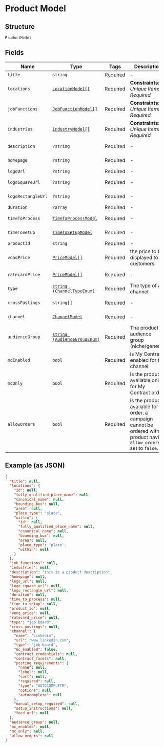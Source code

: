 
# Product Model

## Structure

`ProductModel`

## Fields

| Name | Type | Tags | Description | Getter | Setter |
|  --- | --- | --- | --- | --- | --- |
| `title` | `string` | Required | - | getTitle(): string | setTitle(string title): void |
| `locations` | [`LocationModel[]`](../../doc/models/location-model.md) | Required | **Constraints**: *Unique Items Required* | getLocations(): array | setLocations(array locations): void |
| `jobFunctions` | [`JobFunctionModel[]`](../../doc/models/job-function-model.md) | Required | **Constraints**: *Unique Items Required* | getJobFunctions(): array | setJobFunctions(array jobFunctions): void |
| `industries` | [`IndustryModel[]`](../../doc/models/industry-model.md) | Required | **Constraints**: *Unique Items Required* | getIndustries(): array | setIndustries(array industries): void |
| `description` | `?string` | Required | - | getDescription(): ?string | setDescription(?string description): void |
| `homepage` | `?string` | Required | - | getHomepage(): ?string | setHomepage(?string homepage): void |
| `logoUrl` | `?string` | Required | - | getLogoUrl(): ?string | setLogoUrl(?string logoUrl): void |
| `logoSquareUrl` | `?string` | Required | - | getLogoSquareUrl(): ?string | setLogoSquareUrl(?string logoSquareUrl): void |
| `logoRectangleUrl` | `?string` | Required | - | getLogoRectangleUrl(): ?string | setLogoRectangleUrl(?string logoRectangleUrl): void |
| `duration` | `?array` | Required | - | getDuration(): ?array | setDuration(?array duration): void |
| `timeToProcess` | [`TimeToProcessModel`](../../doc/models/time-to-process-model.md) | Required | - | getTimeToProcess(): TimeToProcessModel | setTimeToProcess(TimeToProcessModel timeToProcess): void |
| `timeToSetup` | [`TimeToSetupModel`](../../doc/models/time-to-setup-model.md) | Required | - | getTimeToSetup(): TimeToSetupModel | setTimeToSetup(TimeToSetupModel timeToSetup): void |
| `productId` | `string` | Required | - | getProductId(): string | setProductId(string productId): void |
| `vonqPrice` | [`PriceModel[]`](../../doc/models/price-model.md) | Required | the price to be displayed to customers | getVonqPrice(): array | setVonqPrice(array vonqPrice): void |
| `ratecardPrice` | [`PriceModel[]`](../../doc/models/price-model.md) | Required | - | getRatecardPrice(): array | setRatecardPrice(array ratecardPrice): void |
| `type` | [`string (ChannelTypeEnum)`](../../doc/models/channel-type-enum.md) | Required | The type of a channel | getType(): string | setType(string type): void |
| `crossPostings` | `string[]` | Required | - | getCrossPostings(): array | setCrossPostings(array crossPostings): void |
| `channel` | [`ChannelModel`](../../doc/models/channel-model.md) | Required | - | getChannel(): ChannelModel | setChannel(ChannelModel channel): void |
| `audienceGroup` | [`string (AudienceGroupEnum)`](../../doc/models/audience-group-enum.md) | Required | The product's audience group (niche/generic) | getAudienceGroup(): string | setAudienceGroup(string audienceGroup): void |
| `mcEnabled` | `bool` | Required | is My Contract enabled for the channel | getMcEnabled(): bool | setMcEnabled(bool mcEnabled): void |
| `mcOnly` | `bool` | Required | is the product available only for My Contract order | getMcOnly(): bool | setMcOnly(bool mcOnly): void |
| `allowOrders` | `bool` | Required | is the product available for order. a campaign cannot be ordered with a product having `allow_orders` set to `false`. | getAllowOrders(): bool | setAllowOrders(bool allowOrders): void |

## Example (as JSON)

```json
{
  "title": null,
  "locations": {
    "id": null,
    "fully_qualified_place_name": null,
    "canonical_name": null,
    "bounding_box": null,
    "area": null,
    "place_type": "place",
    "within": {
      "id": null,
      "fully_qualified_place_name": null,
      "canonical_name": null,
      "bounding_box": null,
      "area": null,
      "place_type": "place",
      "within": null
    }
  },
  "job_functions": null,
  "industries": null,
  "description": "this is a product description",
  "homepage": null,
  "logo_url": null,
  "logo_square_url": null,
  "logo_rectangle_url": null,
  "duration": null,
  "time_to_process": null,
  "time_to_setup": null,
  "product_id": null,
  "vonq_price": null,
  "ratecard_price": null,
  "type": "job board",
  "cross_postings": null,
  "channel": {
    "name": "Linkedin",
    "url": "www.linkedin.com",
    "type": "job board",
    "mc_enabled": false,
    "contract_credentials": null,
    "contract_facets": null,
    "posting_requirements": {
      "name": null,
      "label": null,
      "sort": null,
      "required": null,
      "type": "AUTOCOMPLETE",
      "options": null,
      "autocomplete": null
    },
    "manual_setup_required": null,
    "setup_instructions": null,
    "feed_url": null
  },
  "audience_group": null,
  "mc_enabled": null,
  "mc_only": null,
  "allow_orders": null
}
```

